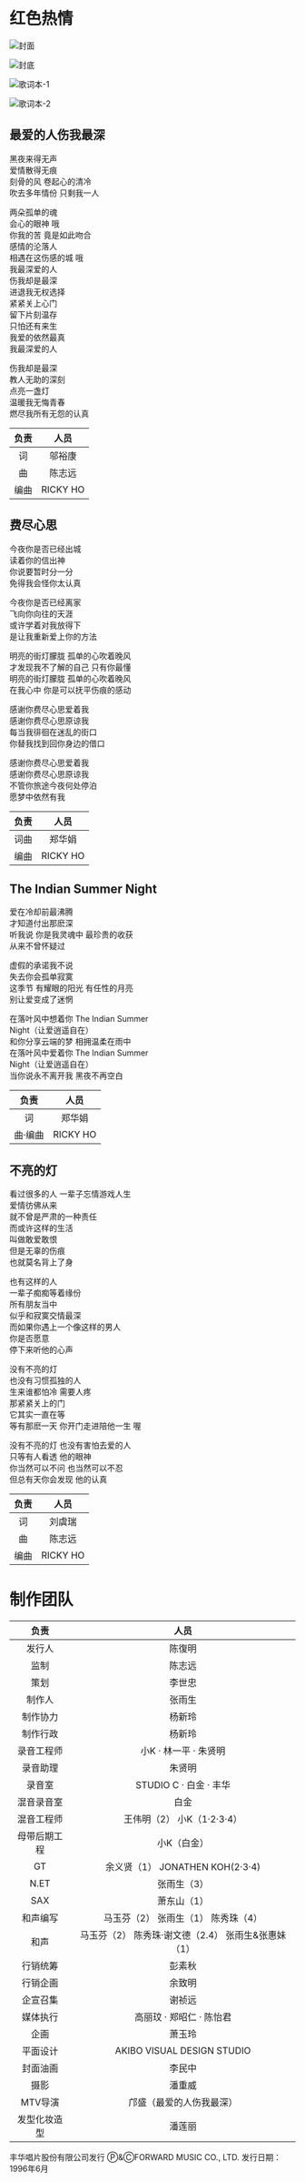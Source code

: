 # 红色热情

![封面](./cover.jpg)

![封底](./back-cover.jpg)

![歌词本-1](./booklet-1.jpg)

![歌词本-2](./booklet-2.jpg)

## 最爱的人伤我最深
黑夜来得无声  
爱情散得无痕  
刻骨的风 卷起心的清冷  
吹去多年情份 只剩我一人 

两朵孤单的魂  
会心的眼神 哦  
你我的苦 竟是如此吻合  
感情的沦落人  
相遇在这伤感的城 哦  
我最深爱的人  
伤我却是最深  
进退我无权选择  
紧紧关上心门  
留下片刻温存  
只怕还有来生  
我爱的依然最真  
我最深爱的人

伤我却是最深  
教人无助的深刻  
点亮一盏灯  
温暖我无悔青春  
燃尽我所有无怨的认真

| 负责  |   人员   |
| :---: | :------: |
|  词   |  邬裕康  |
|  曲   |  陈志远  |
| 编曲  | RICKY HO |


## 费尽心思
今夜你是否已经出城  
读着你的信出神  
你说要暂时分一分  
免得我会怪你太认真

今夜你是否已经离家  
飞向你向往的天涯  
或许学着对我放得下  
是让我重新爱上你的方法

明亮的街灯朦胧 孤单的心吹着晚风  
才发现我不了解的自己 只有你最懂  
明亮的街灯朦胧 孤单的心吹着晚风  
在我心中 你是可以抚平伤痕的感动

感谢你费尽心思爱着我  
感谢你费尽心思原谅我  
每当我徘徊在迷乱的街口  
你替我找到回你身边的借口

感谢你费尽心思爱着我  
感谢你费尽心思原谅我  
不管你旅途今夜何处停泊  
愿梦中依然有我

| 负责  |   人员   |
| :---: | :------: |
| 词曲  |  郑华娟  |
| 编曲  | RICKY HO |


## The Indian Summer Night
爱在冷却前最沸腾  
才知道付出那麽深  
听我说 你是我灵魂中 最珍贵的收获  
从来不曾怀疑过

虚假的承诺我不说  
失去你会孤单寂寞  
这季节 有耀眼的阳光 有任性的月亮  
别让爱变成了迷惘

在落叶风中想着你 The Indian Summer  
Night（让爱逍遥自在）  
和你分享云端的梦 相拥温柔在雨中  
在落叶风中爱着你 The Indian Summer  
Night（让爱逍遥自在）  
当你说永不离开我 黑夜不再空白

|  负责   |   人员   |
| :-----: | :------: |
|   词    |  郑华娟  |
| 曲·编曲 | RICKY HO |

## 不亮的灯
看过很多的人 一辈子忘情游戏人生  
爱情彷佛从来  
就不曾是严肃的一种责任  
而或许这样的生活  
叫做敢爱敢恨  
但是无辜的伤痕  
也就莫名背上了身

也有这样的人  
一辈子痴痴等着缘份  
所有朋友当中  
似乎和寂寞交情最深  
而如果你遇上一个像这样的男人  
你是否愿意  
停下来听他的心声

没有不亮的灯  
也没有习惯孤独的人  
生来谁都怕冷 需要人疼  
那紧紧关上的门  
它其实一直在等  
等有那麽一天 你开门走进陪他一生 喔

没有不亮的灯 也没有害怕去爱的人  
只等有人看透 他的眼神  
你当然可以不问 也当然可以不忍  
但总有天你会发现 他的认真

| 负责  |   人员   |
| :---: | :------: |
|  词   |  刘虞瑞  |
|  曲   |  陈志远  |
| 编曲  | RICKY HO |

# 制作团队

|       负责       |                  人员                  |
| :--------------: | :------------------------------------: |
|     发行人       |                陈復明                 |
|      监制        |                陈志远                 |
|      策划        |                李世忠                 |
|     制作人       |                张雨生                 |
|    制作协力      |                杨新玲                 |
|    制作行政      |                杨新玲                 |
|   录音工程师     |        小K · 林一平 · 朱贤明          |
|    录音助理      |                朱贤明                 |
|     录音室       |        STUDIO C · 白金 · 丰华         |
|   混音录音室     |                 白金                  |
|   混音工程师     |    王伟明（2） 小K（1·2·3·4）       |
| 母带后期工程     |           小K（白金）                 |
|       GT         |     余义贤（1） JONATHEN KOH(2·3·4) |
|      N.ET        |              张雨生（3）               |
|       SAX        |              萧东山（1）               |
|    和声编写      |  马玉芬（2） 张雨生（1） 陈秀珠（4） |
|      和声        | 马玉芬（2） 陈秀珠·谢文德（2.4） 张雨生&张惠妹（1） |
|    行销统筹      |                彭素秋                 |
|    行销企画      |                余致明                 |
|    企宣召集      |                谢祯远                 |
|    媒体执行      |      高丽玟 · 郑昭仁 · 陈怡君         |
|      企画        |                萧玉玲                 |
|    平面设计      |     AKIBO VISUAL DESIGN STUDIO        |
|    封面油画      |                李民中                 |
|      摄影        |                潘重威                 |
|     MTV导演      | 邝盛（最爱的人伤我最深）              |
| 发型化妆造型     |                潘莲丽                 |

丰华唱片股份有限公司发行
Ⓟ&ⒸFORWARD MUSIC CO., LTD.
发行日期：1996年6月